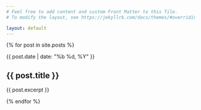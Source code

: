 ```yaml
---
# Feel free to add content and custom Front Matter to this file.
# To modify the layout, see https://jekyllrb.com/docs/themes/#overriding-theme-defaults

layout: default
---
```


{% for post in site.posts %}

<div class="post-preview">
    <p>{{ post.date | date: "%b %d, %Y" }}</p>
    <h2>{{ post.title }}</h2>
    <p>{{ post.excerpt }}</p>
    <a href="{{ post.url }}">
    <span class="box-link"></span>
    </a>
</div>

{% endfor %}
